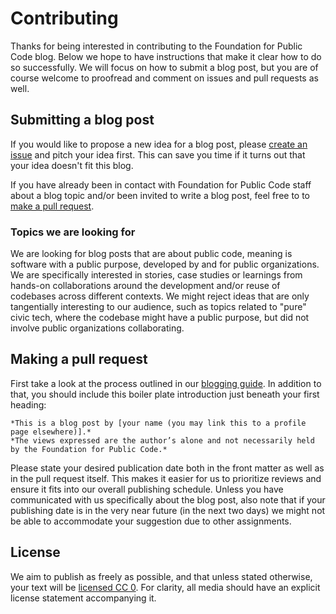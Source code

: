 # Contributing

Thanks for being interested in contributing to the Foundation for Public Code blog.
Below we hope to have instructions that make it clear how to do so successfully.
We will focus on how to submit a blog post, but you are of course welcome to proofread and comment on issues and pull requests as well.

## Submitting a blog post

If you would like to propose a new idea for a blog post, please [create an issue](https://github.com/publiccodenet/blog/issues/new/choose) and pitch your idea first.
This can save you time if it turns out that your idea doesn't fit this blog.

If you have already been in contact with Foundation for Public Code staff about a blog topic and/or been invited to write a blog post, feel free to to [make a pull request](#making-a-pull-request).

### Topics we are looking for

We are looking for blog posts that are about public code, meaning is software with a public purpose, developed by and for public organizations.
We are specifically interested in stories, case studies or learnings from hands-on collaborations around the development and/or reuse of codebases across different contexts.
We might reject ideas that are only tangentially interesting to our audience, such as topics related to "pure" civic tech, where the codebase might have a public purpose, but did not involve public organizations collaborating.

## Making a pull request

First take a look at the process outlined in our [blogging guide](https://about.publiccode.net/activities/communication/blogging.html).
In addition to that, you should include this boiler plate introduction just beneath your first heading:

```
*This is a blog post by [your name (you may link this to a profile page elsewhere)].*
*The views expressed are the author’s alone and not necessarily held by the Foundation for Public Code.*
```

Please state your desired publication date both in the front matter as well as in the pull request itself.
This makes it easier for us to prioritize reviews and ensure it fits into our overall publishing schedule.
Unless you have communicated with us specifically about the blog post, also note that if your publishing date is in the very near future (in the next two days) we might not be able to accommodate your suggestion due to other assignments.

## License

We aim to publish as freely as possible, and that unless stated otherwise, your text will be [licensed CC 0](LICENSE.md).
For clarity, all media should have an explicit license statement accompanying it.
